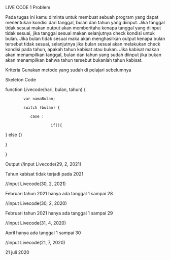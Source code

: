 LIVE CODE 1
Problem

Pada tugas ini kamu diminta untuk membuat sebuah program yang dapat menentukan kondisi dari tanggal, bulan dan tahun yang diinput. Jika tanggal tidak sesuai makan output akan memberitahu kenapa tanggal yang diinput tidak sesuai, jika tanggal sesuai makan selanjutnya check kondisi untuk bulan. Jika bulan tidak sesuai maka akan menghasilkan output kenapa bulan tersebut tidak sesuai, selanjutnya jika bulan sesuai akan melakukan check kondisi pada tahun, apakah tahun kabisat atau bukan. Jika kabisat makan akan menampilkan tanggal, bulan dan tahun yang sudah diinput jika bukan akan menampilkan bahwa tahun tersebut bukanlah tahun kabisat.

 

Kriteria
Gunakan metode yang sudah di pelajari sebelumnya



Skeleton Code

function Livecode(hari, bulan, tahun) {

            var namaBulan;

            switch (bulan) {

               case :

                        if(){

} else {}

   }

}


Output
//input Livecode(29, 2, 2021)

Tahun kabisat tidak terjadi pada 2021

 

//input Livecode(30, 2, 2021)

Februari tahun 2021 hanya ada tanggal 1 sampai 28

 

//input Livecode(30, 2, 2020)

Februari tahun 2021 hanya ada tanggal 1 sampai 29

 

//input Livecode(31, 4, 2020)

April hanya ada tanggal 1 sampai 30

 

//input Livecode(21, 7, 2020)

21 juli 2020
